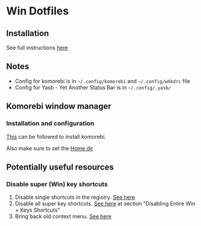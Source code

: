 # Win Dotfiles

## Installation

See full instructions [here](https://www.notion.so/rosemite/win-apps-738cc5e45d314bf1861cb5efbfaa8ee2?pvs=4)

## Notes

- Config for komorebi is in `~/.config/komorebi` and `~/.config/whkdrc` file
- Config for Yasb - Yet Another Status Bar is in `~/.config/.yasb/`

## Komorebi window manager

### Installation and configuration

[This](https://github.com/LGUG2Z/komorebi#getting-started) can be followed to
install komorebi.

Also make sure to set the [Home dir](https://github.com/LGUG2Z/komorebi/tree/096729c2bda97fb9bcd38969ef7fb37d66471204#common-first-time-tips)

## Potentially useful resources

### Disable super (Win) key shortcuts

1. Disable single shortcuts in the registry.
   [See here](https://winaero.com/disable-certain-winkey-shortcuts-in-windows-10/)
1. Disable all super key shortcuts.
   [See here](https://www.maketecheasier.com/disable-lock-screen-shortcut-key-windows/)
   at section "Disabling Entire Win + Keys Shortcuts"
1. Bring back old context menu.
   [See here](https://www.howtogeek.com/759449/how-to-get-full-context-menus-in-windows-11s-file-explorer)
